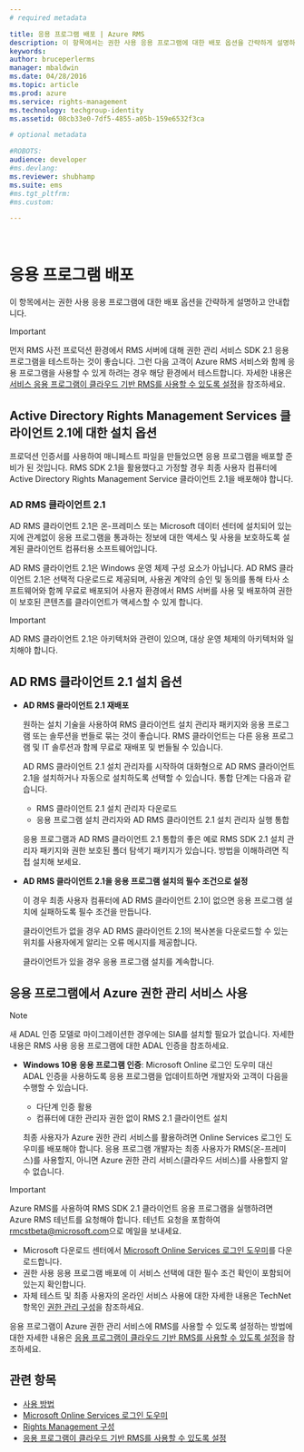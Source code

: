 ```yaml
---
# required metadata

title: 응용 프로그램 배포 | Azure RMS
description: 이 항목에서는 권한 사용 응용 프로그램에 대한 배포 옵션을 간략하게 설명하고 안내합니다.
keywords:
author: bruceperlerms
manager: mbaldwin
ms.date: 04/28/2016
ms.topic: article
ms.prod: azure
ms.service: rights-management
ms.technology: techgroup-identity
ms.assetid: 08cb33e0-7df5-4855-a05b-159e6532f3ca

# optional metadata

#ROBOTS:
audience: developer
#ms.devlang:
ms.reviewer: shubhamp
ms.suite: ems
#ms.tgt_pltfrm:
#ms.custom:

---
```


﻿
# 응용 프로그램 배포


이 항목에서는 권한 사용 응용 프로그램에 대한 배포 옵션을 간략하게 설명하고 안내합니다.

> [!IMPORTANT]
> 먼저 RMS 사전 프로덕션 환경에서 RMS 서버에 대해 권한 관리 서비스 SDK 2.1 응용 프로그램을 테스트하는 것이 좋습니다. 그런 다음 고객이 Azure RMS 서비스와 함께 응용 프로그램을 사용할 수 있게 하려는 경우 해당 환경에서 테스트합니다. 자세한 내용은 [서비스 응용 프로그램이 클라우드 기반 RMS를 사용할 수 있도록 설정](how-to-use-file-api-with-aadrm-cloud.md)을 참조하세요.

 

## Active Directory Rights Management Services 클라이언트 2.1에 대한 설치 옵션

프로덕션 인증서를 사용하여 매니페스트 파일을 만들었으면 응용 프로그램을 배포할 준비가 된 것입니다. RMS SDK 2.1을 활용했다고 가정할 경우 최종 사용자 컴퓨터에 Active Directory Rights Management Service 클라이언트 2.1을 배포해야 합니다.

### AD RMS 클라이언트 2.1

AD RMS 클라이언트 2.1은 온-프레미스 또는 Microsoft 데이터 센터에 설치되어 있는지에 관계없이 응용 프로그램을 통과하는 정보에 대한 액세스 및 사용을 보호하도록 설계된 클라이언트 컴퓨터용 소프트웨어입니다.

AD RMS 클라이언트 2.1은 Windows 운영 체제 구성 요소가 아닙니다. AD RMS 클라이언트 2.1은 선택적 다운로드로 제공되며, 사용권 계약의 승인 및 동의를 통해 타사 소프트웨어와 함께 무료로 배포되어 사용자 환경에서 RMS 서버를 사용 및 배포하여 권한이 보호된 콘텐츠를 클라이언트가 액세스할 수 있게 합니다.

> [!IMPORTANT]
> AD RMS 클라이언트 2.1은 아키텍처와 관련이 있으며, 대상 운영 체제의 아키텍처와 일치해야 합니다.


## AD RMS 클라이언트 2.1 설치 옵션

-   **AD RMS 클라이언트 2.1 재배포**

    원하는 설치 기술을 사용하여 RMS 클라이언트 설치 관리자 패키지와 응용 프로그램 또는 솔루션을 번들로 묶는 것이 좋습니다. RMS 클라이언트는 다른 응용 프로그램 및 IT 솔루션과 함께 무료로 재배포 및 번들될 수 있습니다.

    AD RMS 클라이언트 2.1 설치 관리자를 시작하여 대화형으로 AD RMS 클라이언트 2.1을 설치하거나 자동으로 설치하도록 선택할 수 있습니다. 통합 단계는 다음과 같습니다.

    -   RMS 클라이언트 2.1 설치 관리자 다운로드
    -   응용 프로그램 설치 관리자와 AD RMS 클라이언트 2.1 설치 관리자 실행 통합

    응용 프로그램과 AD RMS 클라이언트 2.1 통합의 좋은 예로 RMS SDK 2.1 설치 관리자 패키지와 권한 보호된 폴더 탐색기 패키지가 있습니다. 방법을 이해하려면 직접 설치해 보세요.

-   **AD RMS 클라이언트 2.1을 응용 프로그램 설치의 필수 조건으로 설정**

    이 경우 최종 사용자 컴퓨터에 AD RMS 클라이언트 2.1이 없으면 응용 프로그램 설치에 실패하도록 필수 조건을 만듭니다.

    클라이언트가 없을 경우 AD RMS 클라이언트 2.1의 복사본을 다운로드할 수 있는 위치를 사용자에게 알리는 오류 메시지를 제공합니다.

    클라이언트가 있을 경우 응용 프로그램 설치를 계속합니다.

## 응용 프로그램에서 Azure 권한 관리 서비스 사용

> [!NOTE]
> 새 ADAL 인증 모델로 마이그레이션한 경우에는 SIA를 설치할 필요가 없습니다. 자세한 내용은 RMS 사용 응용 프로그램에 대한 ADAL 인증을 참조하세요.

- **Windows 10용 응용 프로그램 인증**: Microsoft Online 로그인 도우미 대신 ADAL 인증을 사용하도록 응용 프로그램을 업데이트하면 개발자와 고객이 다음을 수행할 수 있습니다.
  - 다단계 인증 활용
  - 컴퓨터에 대한 관리자 권한 없이 RMS 2.1 클라이언트 설치
 
  최종 사용자가 Azure 권한 관리 서비스를 활용하려면 Online Services 로그인 도우미를 배포해야 합니다. 응용 프로그램 개발자는 최종 사용자가 RMS(온-프레미스)를 사용할지, 아니면 Azure 권한 관리 서비스(클라우드 서비스)를 사용할지 알 수 없습니다.

> [!IMPORTANT]
> Azure RMS를 사용하여 RMS SDK 2.1 클라이언트 응용 프로그램을 실행하려면 Azure RMS 테넌트를 요청해야 합니다. 테넌트 요청을 포함하여 <rmcstbeta@microsoft.com>으로 메일을 보내세요.

-   Microsoft 다운로드 센터에서 [Microsoft Online Services 로그인 도우미](http://www.microsoft.com/en-us/download/details.aspx?id=28177)를 다운로드합니다.
-   권한 사용 응용 프로그램 배포에 이 서비스 선택에 대한 필수 조건 확인이 포함되어 있는지 확인합니다.
-   자체 테스트 및 최종 사용자의 온라인 서비스 사용에 대한 자세한 내용은 TechNet 항목인 [권한 관리 구성](https://TechNet.Microsoft.Com/en-us/library/jj585002.aspx)을 참조하세요.

응용 프로그램이 Azure 권한 관리 서비스에 RMS를 사용할 수 있도록 설정하는 방법에 대한 자세한 내용은 [응용 프로그램이 클라우드 기반 RMS를 사용할 수 있도록 설정](how-to-use-file-api-with-aadrm-cloud.md)을 참조하세요.

## 관련 항목

* [사용 방법](how-to-use-msipc.md)
* [Microsoft Online Services 로그인 도우미](http://www.microsoft.com/en-us/download/details.aspx?id=28177)
* [Rights Management 구성](https://TechNet.Microsoft.Com/en-us/library/jj585002.aspx)
* [응용 프로그램이 클라우드 기반 RMS를 사용할 수 있도록 설정](how-to-use-file-api-with-aadrm-cloud.md)
 

 





<!--HONumber=Apr16_HO3-->


